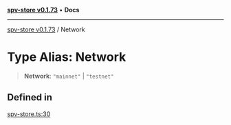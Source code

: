 [**spv-store v0.1.73**](../README.md) • **Docs**

***

[spv-store v0.1.73](../globals.md) / Network

# Type Alias: Network

> **Network**: `"mainnet"` \| `"testnet"`

## Defined in

[spv-store.ts:30](https://github.com/bitcoin-sv/spv-store/blob/9735342843cd2ea4b04983988f1fa98b59c98947/src/spv-store.ts#L30)
